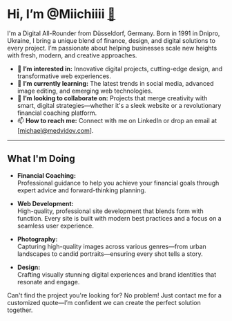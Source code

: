 # Hi, I’m @Miichiiii [👋](https://raw.githubusercontent.com/MartinHeinz/MartinHeinz/master/wave.gif)

I'm a Digital All-Rounder from Düsseldorf, Germany. Born in 1991 in Dnipro, Ukraine, I bring a unique blend of finance, design, and digital solutions to every project. I’m passionate about helping businesses scale new heights with fresh, modern, and creative approaches.

- 👀 **I’m interested in:** Innovative digital projects, cutting-edge design, and transformative web experiences.
- 🌱 **I’m currently learning:** The latest trends in social media, advanced image editing, and emerging web technologies.
- 💞️ **I’m looking to collaborate on:** Projects that merge creativity with smart, digital strategies—whether it's a sleek website or a revolutionary financial coaching platform.
- 📫 **How to reach me:** Connect with me on LinkedIn or drop an email at [michael@medvidov.com].

---

## What I'm Doing

- **Financial Coaching:**  
  Professional guidance to help you achieve your financial goals through expert advice and forward-thinking planning.

- **Web Development:**  
  High-quality, professional site development that blends form with function. Every site is built with modern best practices and a focus on a seamless user experience.

- **Photography:**  
  Capturing high-quality images across various genres—from urban landscapes to candid portraits—ensuring every shot tells a story.

- **Design:**  
  Crafting visually stunning digital experiences and brand identities that resonate and engage.

Can't find the project you're looking for? No problem! Just contact me for a customized quote—I’m confident we can create the perfect solution together.

